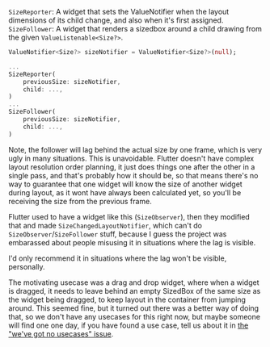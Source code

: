 `SizeReporter`: A widget that sets the ValueNotifier when the layout dimensions of its child change, and also when it's first assigned.
`SizeFollower`: A widget that renders a sizedbox around a child drawing from the given `ValueListenable<Size?>`.

```dart
ValueNotifier<Size?> sizeNotifier = ValueNotifier<Size?>(null);

...
SizeReporter(
    previousSize: sizeNotifier,
    child: ...,
)
...
SizeFollower(
    previousSize: sizeNotifier,
    child: ...,
)
```

Note, the follower will lag behind the actual size by one frame, which is very ugly in many situations. This is unavoidable. Flutter doesn't have complex layout resolution order planning, it just does things one after the other in a single pass, and that's probably how it should be, so that means there's no way to guarantee that one widget will know the size of another widget during layout, as it wont have always been calculated yet, so you'll be receiving the size from the previous frame.

Flutter used to have a widget like this (`SizeObserver`), then they modified that and made `SizeChangedLayoutNotifier`, which can't do `SizeObserver`/`SizeFollower` stuff, because I guess the project was embarassed about people misusing it in situations where the lag is visible.

I'd only recommend it in situations where the lag won't be visible, personally.

The motivating usecase was a drag and drop widget, where when a widget is dragged, it needs to leave behind an empty SizedBox of the same size as the widget being dragged, to keep layout in the container from jumping around. This seemed fine, but it turned out there was a better way of doing that, so we don't have any usecases for this right now, but maybe someone will find one one day, if you have found a use case, tell us about it in [the "we've got no usecases" issue](https://github.com/makoConstruct/size_follower/issues/1).
